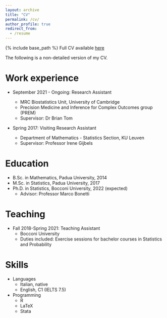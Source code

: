 ```yaml
---
layout: archive
title: "CV"
permalink: /cv/
author_profile: true
redirect_from:
  - /resume
---
```



{% include base_path %} Full CV available [here](/files/cv_Bondi.pdf)

The following is a non-detailed version of my CV.

Work experience
======
* September 2021 - Ongoing: Research Assistant
  * MRC Biostatistics Unit, University of Cambridge
  * Precision Medicine and Inference for Complex Outcomes group (PREM)
  * Supervisor: Dr Brian Tom

* Spring 2017: Visiting Research Assistant
  * Department of Mathematics - Statistics Section, KU Leuven
  * Supervisor: Professor Irene Gijbels

Education
======
* B.Sc. in Mathematics, Padua University, 2014
* M.Sc. in Statistics, Padua University, 2017
* Ph.D. in Statistics, Bocconi University, 2022 (expected)
  * Advisor: Professor Marco Bonetti

Teaching
======
* Fall 2018-Spring 2021: Teaching Assistant
  * Bocconi University
  * Duties included: Exercise sessions for bachelor courses in Statistics and Probability
  
Skills
======
* Languages
  * Italian, native
  * English, C1 (IELTS 7.5)
* Programming
  * R
  * LaTeX
  * Stata

